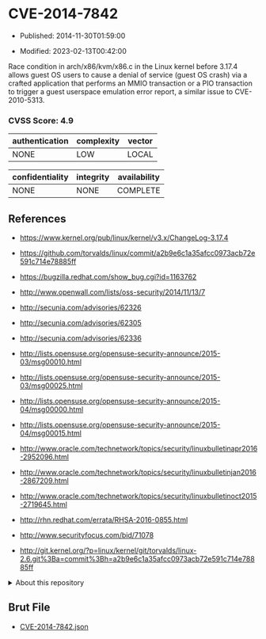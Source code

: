 # CVE-2014-7842

- Published: 2014-11-30T01:59:00

- Modified: 2023-02-13T00:42:00

Race condition in arch/x86/kvm/x86.c in the Linux kernel before 3.17.4 allows guest OS users to cause a denial of service (guest OS crash) via a crafted application that performs an MMIO transaction or a PIO transaction to trigger a guest userspace emulation error report, a similar issue to CVE-2010-5313.

### CVSS Score: **4.9**

| authentication | complexity | vector |
| --- | --- | --- |
| NONE | LOW | LOCAL |

| confidentiality | integrity | availability |
| --- | --- | --- |
| NONE | NONE | COMPLETE |

## References

* https://www.kernel.org/pub/linux/kernel/v3.x/ChangeLog-3.17.4

* https://github.com/torvalds/linux/commit/a2b9e6c1a35afcc0973acb72e591c714e78885ff

* https://bugzilla.redhat.com/show_bug.cgi?id=1163762

* http://www.openwall.com/lists/oss-security/2014/11/13/7

* http://secunia.com/advisories/62326

* http://secunia.com/advisories/62305

* http://secunia.com/advisories/62336

* http://lists.opensuse.org/opensuse-security-announce/2015-03/msg00010.html

* http://lists.opensuse.org/opensuse-security-announce/2015-03/msg00025.html

* http://lists.opensuse.org/opensuse-security-announce/2015-04/msg00000.html

* http://lists.opensuse.org/opensuse-security-announce/2015-04/msg00015.html

* http://www.oracle.com/technetwork/topics/security/linuxbulletinapr2016-2952096.html

* http://www.oracle.com/technetwork/topics/security/linuxbulletinjan2016-2867209.html

* http://www.oracle.com/technetwork/topics/security/linuxbulletinoct2015-2719645.html

* http://rhn.redhat.com/errata/RHSA-2016-0855.html

* http://www.securityfocus.com/bid/71078

* http://git.kernel.org/?p=linux/kernel/git/torvalds/linux-2.6.git%3Ba=commit%3Bh=a2b9e6c1a35afcc0973acb72e591c714e78885ff

<details>
<summary>About this repository</summary> 

  This repository is part of the project [Live Hack CVE](https://github.com/Live-Hack-CVE). Main website can be found [www.live-hack.org](https://www.live-hack.org) 
  
  Made by [Sn0wAlice](https://github.com/Sn0wAlice) for the people that care about security and need to have a feed of the latest CVEs. Hope you enjoy it, don't forget to star the repo and follow me on [Twitter](https://twitter.com/Sn0wAlice) and [Github](https://github.com/Sn0wAlice). And that is my [personnal website](https://www.alice-snow.me/)

  - [Home Page](https://github.com/Live-Hack-CVE)
  - [Framework](https://github.com/Live-Hack-CVE/cve-framework)
  - [CVE database](https://github.com/Live-Hack-CVE/full_database)
  - [Changelog](https://github.com/Live-Hack-CVE/Changelog)
</details>

## Brut File

* [CVE-2014-7842.json](https://raw.githubusercontent.com/Live-Hack-CVE/full_database/main/cves/2014/CVE-2014-7842.json)

